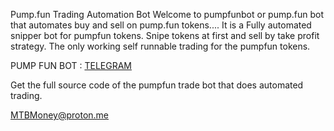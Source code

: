 Pump.fun Trading Automation Bot
Welcome to pumpfunbot or pump.fun bot that automates buy and sell on pump.fun tokens.... It is a Fully automated snipper bot for pumpfun tokens. Snipe tokens at first and sell by take profit strategy. The only working self runnable trading for the pumpfun tokens.

PUMP FUN BOT : [TELEGRAM](https://t.me/pump_fun_sniper_bot)

Get the full source code of the pumpfun trade bot that does automated trading.

MTBMoney@proton.me
